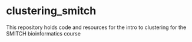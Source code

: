 # clustering_smitch
This repository holds code and resources for the intro to clustering for the SMITCH bioinformatics course
